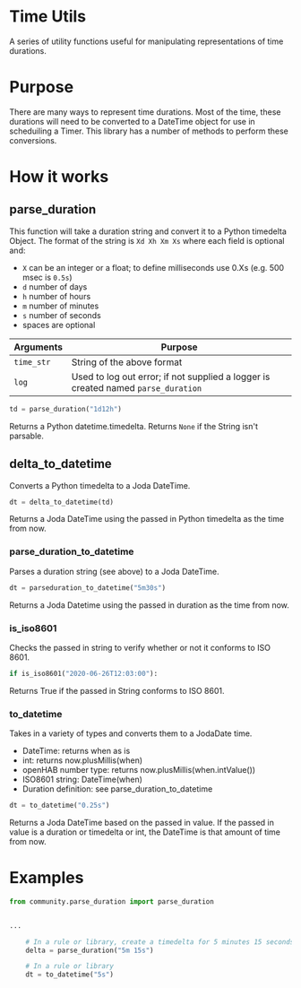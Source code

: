 # Time Utils
A series of utility functions useful for manipulating representations of time durations.

# Purpose
There are many ways to represent time durations.
Most of the time, these durations will need to be converted to a DateTime object for use in scheduiling a Timer.
This library has a number of methods to perform these conversions.

# How it works
## parse_duration
This function will take a duration string and convert it to a Python timedelta Object.
The format of the string is `Xd Xh Xm Xs` where each field is optional and:
- `X` can be an integer or a float; to define milliseconds use 0.Xs (e.g. 500 msec is `0.5s`)
- `d` number of days
- `h` number of hours
- `m` number of minutes
- `s` number of seconds
- spaces are optional

Arguments | Purpose
-|-
`time_str` | String of the above format
`log` | Used to log out error; if not supplied a logger is created named `parse_duration`

```python
td = parse_duration("1d12h")
```

Returns a Python datetime.timedelta. Returns `None` if the String isn't parsable. 

## delta_to_datetime
Converts a Python timedelta to a Joda DateTime.

```python
dt = delta_to_datetime(td)
```
Returns a Joda DateTime using the passed in Python timedelta as the time from now.

### parse_duration_to_datetime
Parses a duration string (see above) to a Joda DateTime.

```python
dt = parseduration_to_datetime("5m30s")
```
Returns a Joda Datetime using the passed in duration as the time from now.

### is_iso8601
Checks the passed in string to verify whether or not it conforms to ISO 8601.

```python
if is_iso8601("2020-06-26T12:03:00"):
```

Returns True if the passed in String conforms to ISO 8601.

### to_datetime
Takes in a variety of types and converts them to a JodaDate time.

- DateTime: returns when as is
- int: returns now.plusMillis(when)
- openHAB number type: returns now.plusMillis(when.intValue())
- ISO8601 string: DateTime(when)
- Duration definition: see parse_duration_to_datetime

```python
dt = to_datetime("0.25s")
```

Returns a Joda DateTime based on the passed in value. 
If the passed in value is a duration or timedelta or int, the DateTime is that amount of time from now.

# Examples

```python
from community.parse_duration import parse_duration


...

    # In a rule or library, create a timedelta for 5 minutes 15 seconds.
    delta = parse_duration("5m 15s")

    # In a rule or library
    dt = to_datetime("5s")
 ```
